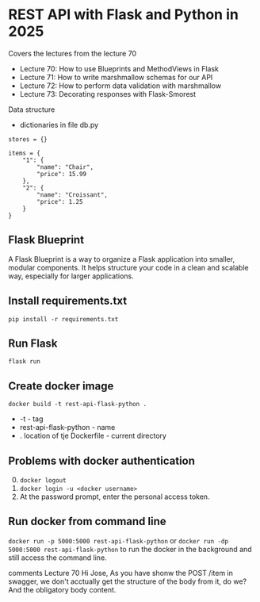 # REST API with Flask and Python in 2025
Covers the lectures from the lecture 70
- Lecture 70: How to use Blueprints and MethodViews in Flask
- Lecture 71: How to write marshmallow schemas for our API
- Lecture 72: How to perform data validation with marshmallow
- Lecture 73: Decorating responses with Flask-Smorest

Data structure
- dictionaries in file db.py

``` 
stores = {}
```

``` 
items = {
    "1": {
        "name": "Chair",
        "price": 15.99
    },
    "2": {
        "name": "Croissant",
        "price": 1.25
    }
}
```

## Flask Blueprint
A Flask Blueprint is a way to organize a Flask application into smaller, modular components. It helps structure your code in a clean and scalable way, especially for larger applications.

## Install requirements.txt
 `pip install -r requirements.txt`
 
## Run Flask
`flask run`

## Create docker image
 `docker build -t rest-api-flask-python .`
 - -t - tag
 - rest-api-flask-python - name
 - . location of tje Dockerfile - current directory

## Problems with docker authentication
0. `docker logout`
1. `docker login -u <docker username>`
2. At the password prompt, enter the personal access token.

## Run docker from command line
 `docker run -p 5000:5000 rest-api-flask-python`
or 
`docker run -dp 5000:5000 rest-api-flask-python`
to run the docker in the background and still access the command line. 




comments 
Lecture 70
Hi Jose, 
As you have shonw the POST /item in swagger, we don't acctually get the structure of the body from it, do we? 
And the obligatory body content. 
